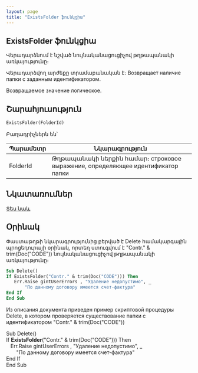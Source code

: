 ```yaml
---
layout: page
title: "ExistsFolder ֆունկցիա"
---
```


## ExistsFolder ֆունկցիա

Վերադարձնում է նշված նույնականացուցիչով թղթապանակի առկայությունը։ 

Վերադարձվող արժեքը տրամաբանական է։ 
Возвращает наличие папки с заданным идентификатором.

Возвращаемое значение логическое.


## Շարահյուսություն

```vb
ExistsFolder(FolderId)
```
Բաղադրիչներն են՝


| Պարամետր | Նկարագրություն |
|--|--|
| FolderId | Թղթապանակի ներքին համար։ строковое выражение, определяющее идентификатор папки |


## Նկատառումներ

[Տես նաև](../../../functions.html)


## Օրինակ

Փաստաթղթի նկարագրությունից բերված է Delete համակարգային պրոցեդուրայի օրինակ, որտեղ ստուգվում է "Contr." & trim(Doc("CODE")) նույնականացուցիչով թղթապանակի առկայությունը։ 


```vb
Sub Delete()
If ExistsFolder("Contr." & trim(Doc("CODE"))) Then 
   Err.Raise gintUserErrors , "Удаление недопустимо", _
       "По данному договору имеется счет-фактура"
End If
End Sub
```
Из описания документа приведен пример скриптовой процедуры Delete, в котором проверяется существование папки с идентификатором &quot;Contr.&quot; &amp; trim(Doc(&quot;CODE&quot;))

Sub Delete()<br>
If <strong>ExistsFolder</strong>(&quot;Contr.&quot; &amp; trim(Doc(&quot;CODE&quot;))) Then <br>
&nbsp;&nbsp; Err.Raise gintUserErrors , &quot;Удаление недопустимо&quot;, _<br>
&nbsp;&nbsp;&nbsp;&nbsp;&nbsp;&nbsp;&nbsp;&quot;По данному договору имеется счет-фактура&quot;<br>
End If<br>
End Sub <br>


